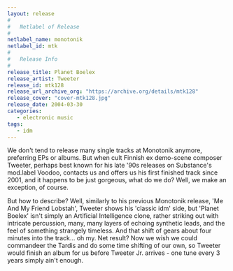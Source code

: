 ```yaml
---
layout: release
#
#   Netlabel of Release
#
netlabel_name: monotonik
netlabel_id: mtk
#
#   Release Info
#
release_title: Planet Boelex
release_artist: Tweeter
release_id: mtk128
release_url_archive_org: "https://archive.org/details/mtk128"
release_cover: "cover-mtk128.jpg"
release_date: 2004-03-30
categories:
   - electronic music
tags:
   - idm
---
```

We don't tend to release many single tracks at Monotonik anymore, preferring EPs or albums. But when cult Finnish ex demo-scene composer Tweeter, perhaps best known for his late '90s releases on Substance's mod.label Voodoo, contacts us and offers us his first finished track since 2001, and it happens to be just gorgeous, what do we do? Well, we make an exception, of course.

But how to describe? Well, similarly to his previous Monotonik release, 'Me And My Friend Lobstah', Tweeter shows his 'classic idm' side, but 'Planet Boelex' isn't simply an Artificial Intelligence clone, rather striking out with intricate percussion, many, many layers of echoing synthetic leads, and the feel of something strangely timeless. And that shift of gears about four minutes into the track... oh my. Net result? Now we wish we could commandeer the Tardis and do some time shifting of our own, so Tweeter would finish an album for us before Tweeter Jr. arrives - one tune every 3 years simply ain't enough.
